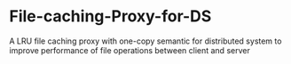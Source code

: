 # File-caching-Proxy-for-DS
A LRU file caching proxy with one-copy semantic for distributed system to improve performance of file operations between client and server

